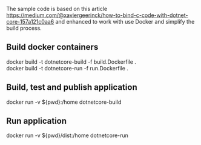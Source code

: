The sample code is based on this article https://medium.com/@xaviergeerinck/how-to-bind-c-code-with-dotnet-core-157a121c0aa6 and enhanced to work with use Docker and simplify the build process.

<h2>Build docker containers</h2>

docker build -t dotnetcore-build -f build.Dockerfile .
<br/>
docker build -t dotnetcore-run -f run.Dockerfile .

<h2>Build, test and publish application</h2>

docker run -v ${pwd}:/home dotnetcore-build

<h2>Run application</h2>

docker run -v ${pwd}/dist:/home dotnetcore-run
